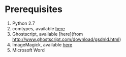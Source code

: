 Prerequisites
=============
1. Python 2.7
2. comtypes, available [here](http://sourceforge.net/projects/comtypes/files/comtypes/)
3. Ghostscript, available [here](from http://www.ghostscript.com/download/gsdnld.html)
4. ImageMagick, available [here](http://www.imagemagick.org/script/binary-releases.php#windows)
5. Microsoft Word
